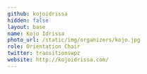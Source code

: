 ```yaml
---
github: kojoidrissa
hidden: false
layout: base
name: Kojo Idrissa
photo_url: /static/img/organizers/kojo.jpg
role: Orientation Chair
twitter: transitionswpz
website: http://kojoidrissa.com/
---
```

